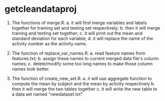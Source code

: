 # getcleandataproj
1. The functions of merge.R:
a. it will first merge variables and labels together for training set and testing set respectively;
b. then it will merge training and testing set together;
c. it will print out the mean and standard deviation for each variable;
d. it will replace the name of the activity number as the activity name.

2. The function of replace_var_names.R:
a. read feature names from features.txt;
b. assign these names to current merged data file's column names;
c. delete/modify some too long names to make those column names look better.

3. The function of create_new_set.R:
a. it will use aggregate function to compute the mean by subject and the mean by activity respectively
b. then it will merge the two tables together 
c. it will write the new table to a data set named "newdataset.txt"
